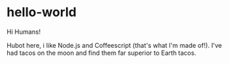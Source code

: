 # hello-world

Hi Humans!

Hubot here, i like Node.js and Coffeescript (that's what I'm made of!).
I've had tacos on the moon and find them far superior to Earth tacos.
